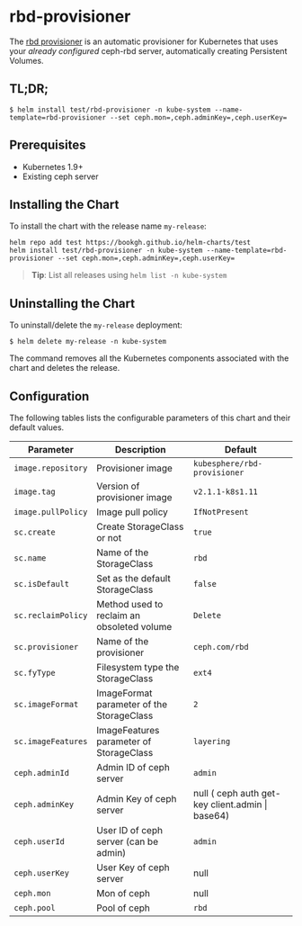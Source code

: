 # rbd-provisioner

The [rbd provisioner](https://github.com/kubernetes-incubator/external-storage/tree/master/ceph/rbd) is an automatic provisioner for Kubernetes that uses your *already configured* ceph-rbd server, automatically creating Persistent Volumes.

## TL;DR;

```console
$ helm install test/rbd-provisioner -n kube-system --name-template=rbd-provisioner --set ceph.mon=,ceph.adminKey=,ceph.userKey=
```

## Prerequisites

- Kubernetes 1.9+
- Existing ceph server 

## Installing the Chart

To install the chart with the release name `my-release`:

```console
helm repo add test https://bookgh.github.io/helm-charts/test
helm install test/rbd-provisioner -n kube-system --name-template=rbd-provisioner --set ceph.mon=,ceph.adminKey=,ceph.userKey=

```

> **Tip**: List all releases using `helm list -n kube-system`

## Uninstalling the Chart

To uninstall/delete the `my-release` deployment:

```console
$ helm delete my-release -n kube-system
```

The command removes all the Kubernetes components associated with the chart and deletes the release.

## Configuration

The following tables lists the configurable parameters of this chart and their default values.

| Parameter                         | Description                                 | Default                                                   |
| --------------------------------- | -------------------------------------       | --------------------------------------------------------- |
| `image.repository`                | Provisioner image                           | `kubesphere/rbd-provisioner`         |
| `image.tag`                       | Version of provisioner image                | `v2.1.1-k8s1.11`                                          |
| `image.pullPolicy`                | Image pull policy                           | `IfNotPresent`                                            |
| `sc.create`                       | Create StorageClass or not                  | `true`                                              |
| `sc.name`                         | Name of the StorageClass                    | `rbd`                                              |
| `sc.isDefault`                    | Set as the default StorageClass             | `false`	                                              |
| `sc.reclaimPolicy`                | Method used to reclaim an obsoleted volume  | `Delete` 	                              |
| `sc.provisioner`                  | Name of the provisioner                     |  `ceph.com/rbd`                                         |
| `sc.fyType`                       | Filesystem type the StorageClass            |  `ext4`                                         |
| `sc.imageFormat`                  | ImageFormat parameter of the StorageClass   |  `2`                             |
| `sc.imageFeatures`                | ImageFeatures parameter of StorageClass      |  `layering`                                         |
| `ceph.adminId`                    | Admin ID of ceph server                     | `admin`                                     |
| `ceph.adminKey`                   | Admin Key of ceph server                    | null ( ceph auth get-key client.admin &#124; base64)   | 
| `ceph.userId`                     | User ID of ceph server (can be admin)       | `admin` |
| `ceph.userKey`                    | User Key of ceph server                     | null |
| `ceph.mon` 		                | Mon of ceph                                 | null						   |
| `ceph.pool`	                    | Pool of ceph                                | `rbd`						      |


